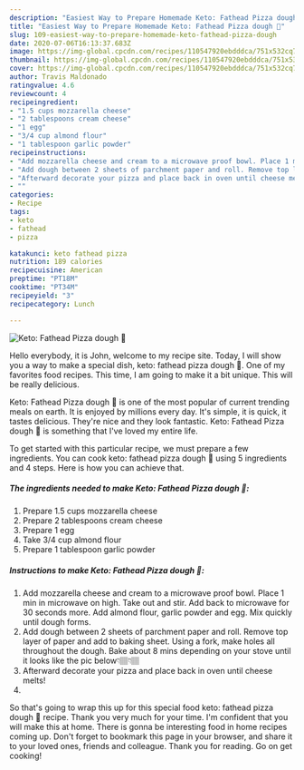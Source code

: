 ```yaml
---
description: "Easiest Way to Prepare Homemade Keto: Fathead Pizza dough 🍕"
title: "Easiest Way to Prepare Homemade Keto: Fathead Pizza dough 🍕"
slug: 109-easiest-way-to-prepare-homemade-keto-fathead-pizza-dough
date: 2020-07-06T16:13:37.683Z
image: https://img-global.cpcdn.com/recipes/110547920ebdddca/751x532cq70/keto-fathead-pizza-dough-🍕-recipe-main-photo.jpg
thumbnail: https://img-global.cpcdn.com/recipes/110547920ebdddca/751x532cq70/keto-fathead-pizza-dough-🍕-recipe-main-photo.jpg
cover: https://img-global.cpcdn.com/recipes/110547920ebdddca/751x532cq70/keto-fathead-pizza-dough-🍕-recipe-main-photo.jpg
author: Travis Maldonado
ratingvalue: 4.6
reviewcount: 4
recipeingredient:
- "1.5 cups mozzarella cheese"
- "2 tablespoons cream cheese"
- "1 egg"
- "3/4 cup almond flour"
- "1 tablespoon garlic powder"
recipeinstructions:
- "Add mozzarella cheese and cream to a microwave proof bowl. Place 1 min in microwave on high. Take out and stir. Add back to microwave for 30 seconds more. Add almond flour, garlic powder and egg. Mix quickly until dough forms."
- "Add dough between 2 sheets of parchment paper and roll. Remove top layer of paper and add to baking sheet. Using a fork, make holes all throughout the dough. Bake about 8 mins depending on your stove until it looks like the pic below👇🏽👇🏽"
- "Afterward decorate your pizza and place back in oven until cheese melts!"
- ""
categories:
- Recipe
tags:
- keto
- fathead
- pizza

katakunci: keto fathead pizza 
nutrition: 189 calories
recipecuisine: American
preptime: "PT18M"
cooktime: "PT34M"
recipeyield: "3"
recipecategory: Lunch

---
```



![Keto: Fathead Pizza dough 🍕](https://img-global.cpcdn.com/recipes/110547920ebdddca/751x532cq70/keto-fathead-pizza-dough-🍕-recipe-main-photo.jpg)

Hello everybody, it is John, welcome to my recipe site. Today, I will show you a way to make a special dish, keto: fathead pizza dough 🍕. One of my favorites food recipes. This time, I am going to make it a bit unique. This will be really delicious.

Keto: Fathead Pizza dough 🍕 is one of the most popular of current trending meals on earth. It is enjoyed by millions every day. It's simple, it is quick, it tastes delicious. They're nice and they look fantastic. Keto: Fathead Pizza dough 🍕 is something that I've loved my entire life.




To get started with this particular recipe, we must prepare a few ingredients. You can cook keto: fathead pizza dough 🍕 using 5 ingredients and 4 steps. Here is how you can achieve that.

<!--inarticleads1-->

##### The ingredients needed to make Keto: Fathead Pizza dough 🍕:

1. Prepare 1.5 cups mozzarella cheese
1. Prepare 2 tablespoons cream cheese
1. Prepare 1 egg
1. Take 3/4 cup almond flour
1. Prepare 1 tablespoon garlic powder




<!--inarticleads2-->

##### Instructions to make Keto: Fathead Pizza dough 🍕:

1. Add mozzarella cheese and cream to a microwave proof bowl. Place 1 min in microwave on high. Take out and stir. Add back to microwave for 30 seconds more. Add almond flour, garlic powder and egg. Mix quickly until dough forms.
1. Add dough between 2 sheets of parchment paper and roll. Remove top layer of paper and add to baking sheet. Using a fork, make holes all throughout the dough. Bake about 8 mins depending on your stove until it looks like the pic below👇🏽👇🏽
1. Afterward decorate your pizza and place back in oven until cheese melts!
1. 




So that's going to wrap this up for this special food keto: fathead pizza dough 🍕 recipe. Thank you very much for your time. I'm confident that you will make this at home. There is gonna be interesting food in home recipes coming up. Don't forget to bookmark this page in your browser, and share it to your loved ones, friends and colleague. Thank you for reading. Go on get cooking!
